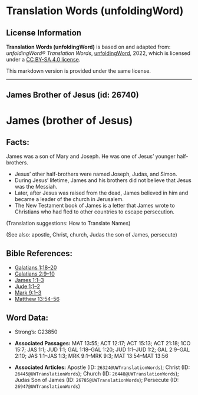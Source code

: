 # Translation Words (unfoldingWord)

## License Information

**Translation Words (unfoldingWord)** is based on and adapted from: _unfoldingWord® Translation Words_, [unfoldingWord](https://unfoldingword.org/utw), 2022, which is licensed under a [CC BY-SA 4.0 license](https://creativecommons.org/licenses/by-sa/4.0/legalcode.en).

This markdown version is provided under the same license.



--------------------------------

## James Brother of Jesus (id: 26740)

James (brother of Jesus)
========================

Facts:
------

James was a son of Mary and Joseph. He was one of Jesus’ younger half\-brothers.

* Jesus’ other half\-brothers were named Joseph, Judas, and Simon.
* During Jesus’ lifetime, James and his brothers did not believe that Jesus was the Messiah.
* Later, after Jesus was raised from the dead, James believed in him and became a leader of the church in Jerusalem.
* The New Testament book of James is a letter that James wrote to Christians who had fled to other countries to escape persecution.

(Translation suggestions: How to Translate Names)

(See also: apostle, Christ, church, Judas the son of James, persecute)

Bible References:
-----------------

* [Galatians 1:18–20](https://ref.ly/Gal1:18-Gal1:20)
* [Galatians 2:9–10](https://ref.ly/Gal2:9-Gal2:10)
* [James 1:1–3](https://ref.ly/Jas1:1-Jas1:3)
* [Jude 1:1–2](https://ref.ly/Jude1:1-Jude1:2)
* [Mark 9:1–3](https://ref.ly/Mark9:1-Mark9:3)
* [Matthew 13:54–56](https://ref.ly/Matt13:54-Matt13:56)

Word Data:
----------

* Strong’s: G23850

* **Associated Passages:** MAT 13:55; ACT 12:17; ACT 15:13; ACT 21:18; 1CO 15:7; JAS 1:1; JUD 1:1; GAL 1:18–GAL 1:20; JUD 1:1–JUD 1:2; GAL 2:9–GAL 2:10; JAS 1:1–JAS 1:3; MRK 9:1–MRK 9:3; MAT 13:54–MAT 13:56
* **Associated Articles:** Apostle (ID: `26324@UWTranslationWords`); Christ (ID: `26445@UWTranslationWords`); Church (ID: `26448@UWTranslationWords`); Judas Son of James (ID: `26785@UWTranslationWords`); Persecute (ID: `26947@UWTranslationWords`)

